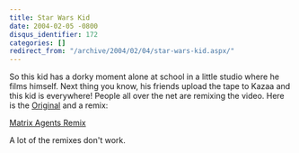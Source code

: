 ```yaml
---
title: Star Wars Kid
date: 2004-02-05 -0800
disqus_identifier: 172
categories: []
redirect_from: "/archive/2004/02/04/star-wars-kid.aspx/"
---
```


So this kid has a dorky moment alone at school in a little studio where
he films himself. Next thing you know, his friends upload the tape to
Kazaa and this kid is everywhere! People all over the net are remixing
the video. Here is the [Original](http://www.jedimaster.net/index.htm)
and a remix:

[Matrix Agents Remix](http://www.jedimaster.net/matrix_agents.htm)

A lot of the remixes don't work.

